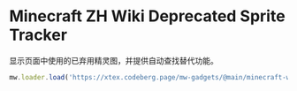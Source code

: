 # Minecraft ZH Wiki Deprecated Sprite Tracker

显示页面中使用的已弃用精灵图，并提供自动查找替代功能。

```javascript
mw.loader.load('https://xtex.codeberg.page/mw-gadgets/@main/minecraft-wiki/zh-sprite-deprecate-tracker/script.js');
```
